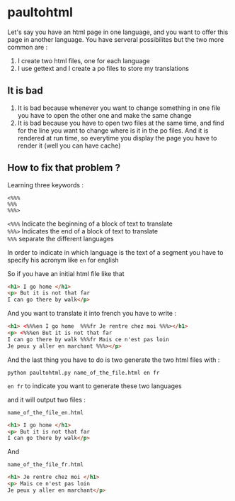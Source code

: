 # paultohtml
Let's say you have an html page in one language, and you want to offer this page in another language.
You have serveral possibilites but the two more common are :
1) I create two html files, one for each language
2) I use gettext and I create a po files to store my translations

## It is bad 

1) It is bad because whenever you want to change something in one file you have to open the other one and make the same change
2) It is bad because you have to open two files at the same time, and find for the line you want to change where is it in the po files. And it is rendered at run time, so everytime you display the page you have to render it (well you can have cache)


## How to fix that problem ?
 
Learning three keywords :
``` 
<%%% 
%%% 
%%%>
```

`<%%%` Indicate the beginning of a block of text to translate<br>
`%%%>` Indicates the end of a block of text to translate<br>
`%%%` separate the different languages<br>

In order to indicate in which language is the text of a segment you have to specify his acronym like `en` for english

So if you have an initial html file like that
```html
<h1> I go home </h1>
<p> But it is not that far
I can go there by walk</p>
```

And you want to translate it into french you have to write :
```html
<h1> <%%%en I go home  %%%fr Je rentre chez moi %%%></h1>
<p> <%%%en But it is not that far
I can go there by walk %%%fr Mais ce n'est pas loin
Je peux y aller en marchant %%%></p>
```


And the last thing you have to do is two generate the two html files with :
```
python paultohtml.py name_of_the_file.html en fr
```

```en fr``` to indicate you want to generate these two languages

and it will output two files :
```
name_of_the_file_en.html
```
```html
<h1> I go home </h1>
<p> But it is not that far
I can go there by walk</p>
```
And
```
name_of_the_file_fr.html
```
```html
<h1> Je rentre chez moi </h1>
<p> Mais ce n'est pas loin
Je peux y aller en marchant</p>
```
